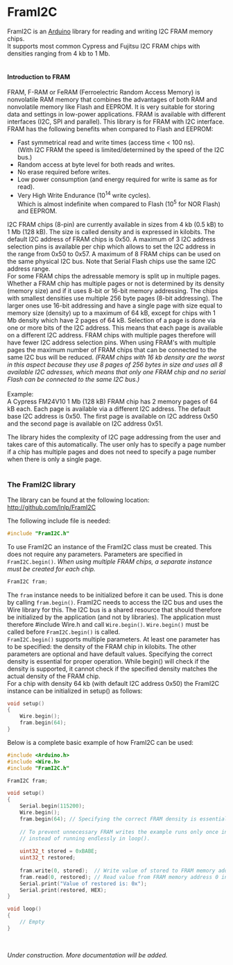 # FramI2C

FramI2C is an [Arduino](http://arduino.cc/) library for reading and writing I2C FRAM memory chips.<br>
It supports most common Cypress and Fujitsu I2C FRAM chips with densities ranging from 4 kb to 1 Mb.
<br>
<br>
#### Introduction to FRAM
FRAM, F-RAM or FeRAM (Ferroelectric Random Access Memory) is nonvolatile RAM memory that combines the advantages of both RAM and nonvolatile memory like Flash and EEPROM. It is very suitable for storing data and settings in low-power applications. FRAM is available with different interfaces (I2C, SPI and parallel). This library is for FRAM with I2C interface. <br>
FRAM has the following benefits when compared to Flash and EEPROM:
* Fast symmetrical read and write times (access time < 100 ns).  
(With I2C FRAM the speed is limited/determined by the speed of the I2C bus.)
* Random access at byte level for both reads and writes.
* No erase required before writes.
* Low power consumption (and energy required for write is same as for read).
* Very High Write Endurance (10<sup>14</sup> write cycles).  
Which is almost indefinite when compared to Flash (10<sup>5</sup> for NOR Flash) and EEPROM.

I2C FRAM chips (8-pin) are currently available in sizes from 4 kb (0.5 kB) to 1 Mb (128 kB). The size is called density and is expressed in kilobits. The default I2C address of FRAM chips is 0x50. A maximum of 3 I2C address selection pins is available per chip which allows to set the I2C address in the range from 0x50 to 0x57. A maximum of 8 FRAM chips can be used on the same physical I2C bus. Note that Serial Flash chips use the same I2C address range.<br>
For some FRAM chips the adressable memory is split up in multiple pages. Whether a FRAM chip has multiple pages or not is determined by its density (memory size) and if it uses 8-bit or 16-bit memory addressing. The chips with smallest densities use multiple 256 byte pages (8-bit addressing). The larger ones use 16-bit addressing and have a single page with size equal to memory size (density) up to a maximum of 64 kB, except for chips with 1 Mb density which have 2 pages of 64 kB.
Selection of a page is done via one or more bits of the I2C address. This means that each page is available on a different I2C address. FRAM chips with multiple pages therefore will have fewer I2C address selection pins. When using FRAM's with multiple pages the maximum number of FRAM chips that can be connected to the same I2C bus will be reduced. *(FRAM chips with 16 kb density are the worst in this aspect because they use 8 pages of 256 bytes in size and uses all 8 available I2C adresses, which means that only one FRAM chip and no serial Flash can be connected to the same I2C bus.)*<br>
<br>
Example:<br>
A Cypress FM24V10 1 Mb (128 kB) FRAM chip has 2 memory pages of 64 kB each. Each page is available via a different I2C address. The default base I2C address is 0x50. The first page is available on I2C address 0x50 and the second page is available on I2C address 0x51.<br>

The library hides the complexity of I2C page addressing from the user and takes care of this automatically. The user only has to specify a page number if a chip has multiple pages and does not need to specify a page number when there is only a single page.<br>
<br>

### The FramI2C library

The library can be found at the following location: http://github.com/lnlp/FramI2C 

The following include file is needed:

```cpp
#include "FramI2C.h"
```

To use FramI2C an instance of the FramI2C class must be created. This does not require any parameters. Parameters are specified in `FramI2C.begin()`. *When using multiple FRAM chips, a separate instance must be created for each chip.* 

```cpp
FramI2C fram;
```

The `fram` instance needs to be initialized before it can be used. This is done by calling `fram.begin()`. FramI2C needs to access the I2C bus and uses the Wire library for this. The I2C bus is a shared resource that should therefore be initialized by the application (and not by libraries). The application must therefore #include Wire.h and call `Wire.begin()`. `Wire.begin()` must be called before `FramI2C.begin()` is called.<br>
`FramI2C.begin()` supports multiple parameters. At least one parameter has to be specified: the density of the FRAM chip in kilobits. The other parameters are optional and have default values. Specifying the correct density is essential for proper operation. While begin() will check if the density is supported, it cannot check if the specified density matches the actual density of the FRAM chip.<br>
For a chip with density 64 kb (with default I2C address 0x50) the FramI2C instance can be initialized in setup() as follows:

```cpp
void setup()
{
    Wire.begin();
    fram.begin(64);
}
```

Below is a complete basic example of how FramI2C can be used:

```cpp
#include <Arduino.h>
#include <Wire.h>
#include "FramI2C.h"

FramI2C fram;

void setup()
{
    Serial.begin(115200);
    Wire.begin();
    fram.begin(64); // Specifying the correct FRAM density is essential for proper operation
    
    // To prevent unnecessary FRAM writes the example runs only once in setup()
    // instead of running endlessly in loop().
    
    uint32_t stored = 0xBABE;
    uint32_t restored;
    
    fram.write(0, stored);  // Write value of stored to FRAM memory address 0
    fram.read(0, restored); // Read value from FRAM memory address 0 into restored
    Serial.print("Value of restored is: 0x");
    Serial.print(restored, HEX);    
}

void loop()
{
    // Empty
}
```
<br>

*Under construction. More documentation will be added.*
